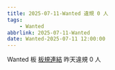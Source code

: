 ```yaml
---
title: 2025-07-11-Wanted 違規 0 人
tags:
    - Wanted
abbrlink: 2025-07-11-Wanted
date: Wanted-2025-07-11 12:00:00
---
```

Wanted 板 [板規連結](https://www.ptt.cc/bbs/Wanted/M.1608829773.A.D3B.html)
昨天違規 0 人
